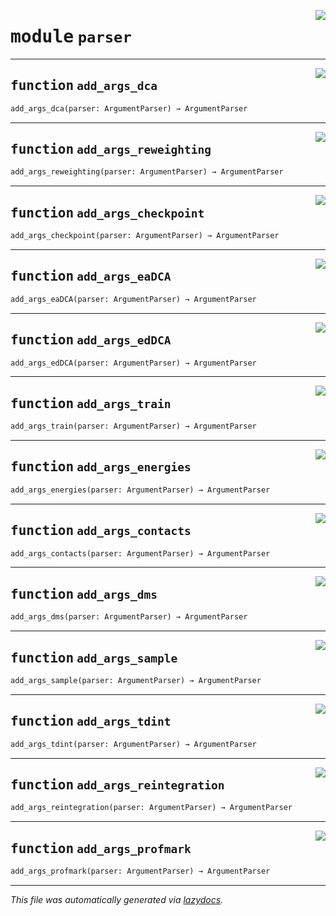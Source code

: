 <!-- markdownlint-disable -->

<a href="https://github.com/spqb/adabmDCApy/tree/main/adabmDCA/parser.py#L0"><img align="right" style="float:right;" src="https://img.shields.io/badge/-source-cccccc?style=flat-square"></a>

# <kbd>module</kbd> `parser`





---

<a href="https://github.com/spqb/adabmDCApy/tree/main/adabmDCA/parser.py#L4"><img align="right" style="float:right;" src="https://img.shields.io/badge/-source-cccccc?style=flat-square"></a>

## <kbd>function</kbd> `add_args_dca`

```python
add_args_dca(parser: ArgumentParser) → ArgumentParser
```






---

<a href="https://github.com/spqb/adabmDCApy/tree/main/adabmDCA/parser.py#L30"><img align="right" style="float:right;" src="https://img.shields.io/badge/-source-cccccc?style=flat-square"></a>

## <kbd>function</kbd> `add_args_reweighting`

```python
add_args_reweighting(parser: ArgumentParser) → ArgumentParser
```






---

<a href="https://github.com/spqb/adabmDCApy/tree/main/adabmDCA/parser.py#L39"><img align="right" style="float:right;" src="https://img.shields.io/badge/-source-cccccc?style=flat-square"></a>

## <kbd>function</kbd> `add_args_checkpoint`

```python
add_args_checkpoint(parser: ArgumentParser) → ArgumentParser
```






---

<a href="https://github.com/spqb/adabmDCApy/tree/main/adabmDCA/parser.py#L47"><img align="right" style="float:right;" src="https://img.shields.io/badge/-source-cccccc?style=flat-square"></a>

## <kbd>function</kbd> `add_args_eaDCA`

```python
add_args_eaDCA(parser: ArgumentParser) → ArgumentParser
```






---

<a href="https://github.com/spqb/adabmDCApy/tree/main/adabmDCA/parser.py#L55"><img align="right" style="float:right;" src="https://img.shields.io/badge/-source-cccccc?style=flat-square"></a>

## <kbd>function</kbd> `add_args_edDCA`

```python
add_args_edDCA(parser: ArgumentParser) → ArgumentParser
```






---

<a href="https://github.com/spqb/adabmDCApy/tree/main/adabmDCA/parser.py#L63"><img align="right" style="float:right;" src="https://img.shields.io/badge/-source-cccccc?style=flat-square"></a>

## <kbd>function</kbd> `add_args_train`

```python
add_args_train(parser: ArgumentParser) → ArgumentParser
```






---

<a href="https://github.com/spqb/adabmDCApy/tree/main/adabmDCA/parser.py#L73"><img align="right" style="float:right;" src="https://img.shields.io/badge/-source-cccccc?style=flat-square"></a>

## <kbd>function</kbd> `add_args_energies`

```python
add_args_energies(parser: ArgumentParser) → ArgumentParser
```






---

<a href="https://github.com/spqb/adabmDCApy/tree/main/adabmDCA/parser.py#L84"><img align="right" style="float:right;" src="https://img.shields.io/badge/-source-cccccc?style=flat-square"></a>

## <kbd>function</kbd> `add_args_contacts`

```python
add_args_contacts(parser: ArgumentParser) → ArgumentParser
```






---

<a href="https://github.com/spqb/adabmDCApy/tree/main/adabmDCA/parser.py#L95"><img align="right" style="float:right;" src="https://img.shields.io/badge/-source-cccccc?style=flat-square"></a>

## <kbd>function</kbd> `add_args_dms`

```python
add_args_dms(parser: ArgumentParser) → ArgumentParser
```






---

<a href="https://github.com/spqb/adabmDCApy/tree/main/adabmDCA/parser.py#L107"><img align="right" style="float:right;" src="https://img.shields.io/badge/-source-cccccc?style=flat-square"></a>

## <kbd>function</kbd> `add_args_sample`

```python
add_args_sample(parser: ArgumentParser) → ArgumentParser
```






---

<a href="https://github.com/spqb/adabmDCApy/tree/main/adabmDCA/parser.py#L129"><img align="right" style="float:right;" src="https://img.shields.io/badge/-source-cccccc?style=flat-square"></a>

## <kbd>function</kbd> `add_args_tdint`

```python
add_args_tdint(parser: ArgumentParser) → ArgumentParser
```






---

<a href="https://github.com/spqb/adabmDCApy/tree/main/adabmDCA/parser.py#L153"><img align="right" style="float:right;" src="https://img.shields.io/badge/-source-cccccc?style=flat-square"></a>

## <kbd>function</kbd> `add_args_reintegration`

```python
add_args_reintegration(parser: ArgumentParser) → ArgumentParser
```






---

<a href="https://github.com/spqb/adabmDCApy/tree/main/adabmDCA/parser.py#L160"><img align="right" style="float:right;" src="https://img.shields.io/badge/-source-cccccc?style=flat-square"></a>

## <kbd>function</kbd> `add_args_profmark`

```python
add_args_profmark(parser: ArgumentParser) → ArgumentParser
```








---

_This file was automatically generated via [lazydocs](https://github.com/ml-tooling/lazydocs)._
